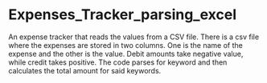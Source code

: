 # Expenses_Tracker_parsing_excel
An expense tracker that reads the values from a CSV file.
There is a csv file where the expenses are stored in two columns. 
One is the name of the expense and the other is the value. 
Debit amounts take negative value, while credit takes positive. 
The code parses for keyword and then calculates the total amount for said keywords.
